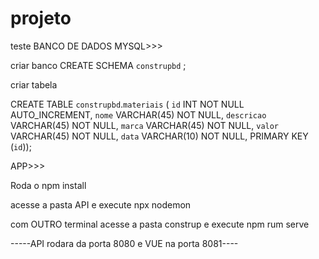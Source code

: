 # projeto
teste
BANCO DE DADOS MYSQL>>>

criar banco
CREATE SCHEMA `construpbd` ;

criar tabela

CREATE TABLE `construpbd`.`materiais` (
  `id` INT NOT NULL AUTO_INCREMENT,
  `nome` VARCHAR(45) NOT NULL,
  `descricao` VARCHAR(45) NOT NULL,
  `marca` VARCHAR(45) NOT NULL,
  `valor` VARCHAR(45) NOT NULL,
  `data` VARCHAR(10) NOT NULL,
  PRIMARY KEY (`id`));

APP>>>

Roda o npm install 

acesse a pasta API e execute npx nodemon

com OUTRO terminal acesse a pasta construp e execute npm rum serve

-----API rodara da porta 8080 e VUE na porta 8081----

